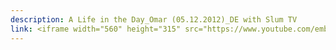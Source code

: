 ```yaml
---
description: A Life in the Day_Omar (05.12.2012)_DE with Slum TV
link: <iframe width="560" height="315" src="https://www.youtube.com/embed/v0XT9SWH5bg?si=l92jpQ1oM3CDKLD8" title="YouTube video player" frameborder="0" allow="accelerometer; autoplay; clipboard-write; encrypted-media; gyroscope; picture-in-picture; web-share" referrerpolicy="strict-origin-when-cross-origin" allowfullscreen></iframe>
---
```

